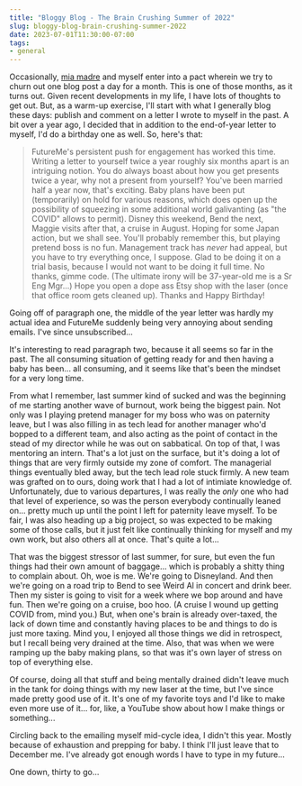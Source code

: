 ```yaml
---
title: "Bloggy Blog - The Brain Crushing Summer of 2022"
slug: bloggy-blog-brain-crushing-summer-2022
date: 2023-07-01T11:30:00-07:00
tags:
- general
---
```

Occasionally, [mia madre](https://mom28kids.com/) and myself enter into a pact wherein we try to churn out one blog post a day for a month. This is one of those months, as it turns out. Given recent developments in my life, I have lots of thoughts to get out. But, as a warm-up exercise, I'll start with what I generally blog these days: publish and comment on a letter I wrote to myself in the past. A bit over a year ago, I decided that in addition to the end-of-year letter to myself, I'd do a birthday one as well. So, here's that:

> FutureMe's persistent push for engagement has worked this time. Writing a letter to yourself twice a year roughly six months apart is an intriguing notion. You do always boast about how you get presents twice a year, why not a present from yourself?
> You've been married half a year now, that's exciting. Baby plans have been put (temporarily) on hold for various reasons, which does open up the possibility of squeezing in some additional world galivanting (as "the COVID" allows to permit). Disney this weekend, Bend the next, Maggie visits after that, a cruise in August. Hoping for some Japan action, but we shall see.
> You'll probably remember this, but playing pretend boss is no fun. Management track has _never_ had appeal, but you have to try everything once, I suppose. Glad to be doing it on a trial basis, because I would not want to be doing it full time. No thanks, gimme code. (The ultimate irony will be 37-year-old me is a Sr Eng Mgr...)
> Hope you open a dope ass Etsy shop with the laser (once that office room gets cleaned up). Thanks and Happy Birthday!

Going off of paragraph one, the middle of the year letter was hardly my actual idea and FutureMe suddenly being very annoying about sending emails. I've since unsubscribed...

It's interesting to read paragraph two, because it all seems so far in the past. The all consuming situation of getting ready for and then having a baby has been... all consuming, and it seems like that's been the mindset for a very long time.

From what I remember, last summer kind of sucked and was the beginning of me starting another wave of burnout, work being the biggest pain. Not only was I playing pretend manager for my boss who was on paternity leave, but I was also filling in as tech lead for another manager who'd bopped to a different team, and also acting as the point of contact in the stead of my director while he was out on sabbatical. On top of that, I was mentoring an intern. That's a lot just on the surface, but it's doing a lot of things that are very firmly outside my zone of comfort. The managerial things eventually bled away, but the tech lead role stuck firmly. A new team was grafted on to ours, doing work that I had a lot of intimiate knowledge of. Unfortunately, due to various departures, I was really the _only_ one who had that level of experience, so was the person everybody continually leaned on... pretty much up until the point I left for paternity leave myself. To be fair, I was also heading up a big project, so was expected to be making some of those calls, but it just felt like continually thinking for myself and my own work, but also others all at once. That's quite a lot...

That was the biggest stressor of last summer, for sure, but even the fun things had their own amount of baggage... which is probably a shitty thing to complain about. Oh, woe is me. We're going to Disneyland. And then we're going on a road trip to Bend to see Weird Al in concert and drink beer. Then my sister is going to visit for a week where we bop around and have fun. Then we're going on a cruise, boo hoo. (A cruise I wound up getting COVID from, mind you.) But, when one's brain is already over-taxed, the lack of down time and constantly having places to be and things to do is just more taxing. Mind you, I enjoyed all those things we did in retrospect, but I recall being very drained at the time. Also, that was when we were ramping up the baby making plans, so that was it's own layer of stress on top of everything else.

Of course, doing all that stuff and being mentally drained didn't leave much in the tank for doing things with my new laser at the time, but I've since made pretty good use of it. It's one of my favorite toys and I'd like to make even more use of it... for, like, a YouTube show about how I make things or something...

Circling back to the emailing myself mid-cycle idea, I didn't this year. Mostly because of exhaustion and prepping for baby. I think I'll just leave that to December me. I've already got enough words I have to type in my future...

One down, thirty to go...
